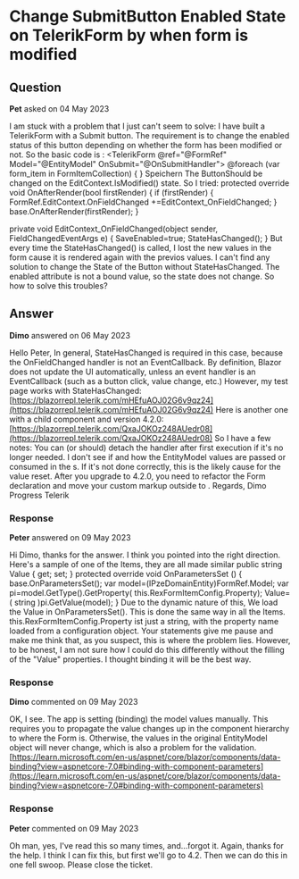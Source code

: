 # Change SubmitButton Enabled State on TelerikForm by when form is modified

## Question

**Pet** asked on 04 May 2023

I am stuck with a problem that I just can't seem to solve: I have built a TelerikForm with a Submit button. The requirement is to change the enabled status of this button depending on whether the form has been modified or not. So the basic code is : <TelerikForm @ref="@FormRef" Model="@EntityModel" OnSubmit="@OnSubmitHandler"> <FormValidation> <DataAnnotationsValidator /> </FormValidation> <FormItems> <CascadingValue Name="TheForm" Value="@FormRef"> @foreach (var form_item in FormItemCollection)
{ <DynamicComponent Type="@form_item.ComponentType" Parameters="@form_item.Parameters" /> } </CascadingValue> </FormItems> <FormButtons> <TelerikButton ButtonType="@ButtonType.Submit" Enabled="@SaveEnabled" ThemeColor="primary"> Speichern </TelerikButton> </FormButtons> </TelerikForm> The ButtonShould be changed on the EditContext.IsModified() state. So I tried: protected override void OnAfterRender(bool firstRender)
{
if (firstRender)
{
FormRef.EditContext.OnFieldChanged +=EditContext_OnFieldChanged;
}
base.OnAfterRender(firstRender);
}

private void EditContext_OnFieldChanged(object sender, FieldChangedEventArgs e)
{
SaveEnabled=true;
StateHasChanged();
} But every time the StateHasChanged() is called, I lost the new values in the form cause it is rendered again with the previos values. I can't find any solution to change the State of the Button without StateHasChanged. The enabled attribute is not a bound value, so the state does not change. So how to solve this troubles?

## Answer

**Dimo** answered on 06 May 2023

Hello Peter, In general, StateHasChanged is required in this case, because the OnFieldChanged handler is not an EventCallback. By definition, Blazor does not update the UI automatically, unless an event handler is an EventCallback (such as a button click, value change, etc.) However, my test page works with StateHasChanged: [https://blazorrepl.telerik.com/mHEfuAOJ02G6v9qz24](https://blazorrepl.telerik.com/mHEfuAOJ02G6v9qz24) Here is another one with a child component and version 4.2.0: [https://blazorrepl.telerik.com/QxaJOKOz248AUedr08](https://blazorrepl.telerik.com/QxaJOKOz248AUedr08) So I have a few notes: You can (or should) detach the handler after first execution if it's no longer needed. I don't see if and how the EntityModel values are passed or consumed in the <DynamicComponent>s. If it's not done correctly, this is the likely cause for the value reset. After you upgrade to 4.2.0, you need to refactor the Form declaration and move your custom markup outside <FormItems> to <FormItemsTemplate>. Regards, Dimo Progress Telerik

### Response

**Peter** answered on 09 May 2023

Hi Dimo, thanks for the answer. I think you pointed into the right direction. Here's a sample of one of the Items, they are all made similar <FormItem> <Template> <label for="@RexFormItemConfig.Id"> @RexFormItemConfig.Label </label> <TelerikTextBox @bind-Value="@Value" Id="@RexFormItemConfig.Id" Name="@RexFormItemConfig.Id" ValidateOn="@ValidationEvent.Change" /> </Template> </FormItem> public string Value { get; set; } protected override void OnParametersSet () { base.OnParametersSet(); var model=(IPzeDomainEntity)FormRef.Model; var pi=model.GetType().GetProperty( this.RexFormItemConfig.Property);
Value=( string )pi.GetValue(model);
} Due to the dynamic nature of this, We load the Value in OnParametersSet(). This is done the same way in all the Items. this.RexFormItemConfig.Property ist just a string, with the property name loaded from a configuration object. Your statements give me pause and make me think that, as you suspect, this is where the problem lies. However, to be honest, I am not sure how I could do this differently without the filling of the "Value" properties. I thought binding it will be the best way.

### Response

**Dimo** commented on 09 May 2023

OK, I see. The app is setting (binding) the model values manually. This requires you to propagate the value changes up in the component hierarchy to where the Form is. Otherwise, the values in the original EntityModel object will never change, which is also a problem for the validation. [https://learn.microsoft.com/en-us/aspnet/core/blazor/components/data-binding?view=aspnetcore-7.0#binding-with-component-parameters](https://learn.microsoft.com/en-us/aspnet/core/blazor/components/data-binding?view=aspnetcore-7.0#binding-with-component-parameters)

### Response

**Peter** commented on 09 May 2023

Oh man, yes, I've read this so many times, and...forgot it. Again, thanks for the help. I think I can fix this, but first we'll go to 4.2. Then we can do this in one fell swoop. Please close the ticket.
